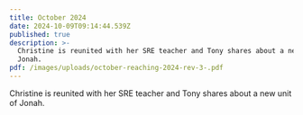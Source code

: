 ```yaml
---
title: October 2024
date: 2024-10-09T09:14:44.539Z
published: true
description: >-
  Christine is reunited with her SRE teacher and Tony shares about a new unit of
  Jonah.
pdf: /images/uploads/october-reaching-2024-rev-3-.pdf
---
```

Christine is reunited with her SRE teacher and Tony shares about a new unit of Jonah.
